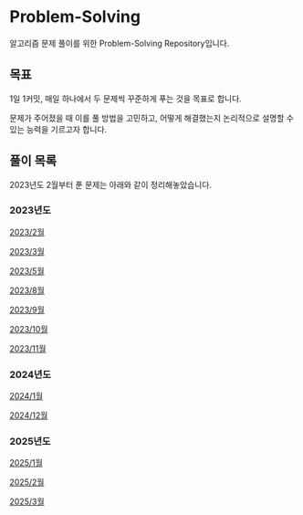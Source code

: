 # Problem-Solving

알고리즘 문제 풀이를 위한 Problem-Solving Repository입니다.

## 목표

1일 1커밋, 매일 하나에서 두 문제씩 꾸준하게 푸는 것을 목표로 합니다.

문제가 주어졌을 때 이를 풀 방법을 고민하고, 어떻게 해결했는지 논리적으로 설명할 수 있는 능력을 기르고자 합니다.

## 풀이 목록

2023년도 2월부터 푼 문제는 아래와 같이 정리해놓았습니다.

### 2023년도

[2023/2월](2023/02/README.md)

[2023/3월](2023/03/README.md)

[2023/5월](2023/05/README.md)

[2023/8월](2023/08/README.md)

[2023/9월](2023/09/README.md)

[2023/10월](2023/10/README.md)

[2023/11월](2023/11/README.md)

### 2024년도

[2024/1월](2024/01/README.md)

[2024/12월](2024/12/README.md)

### 2025년도

[2025/1월](2025/01/README.md)

[2025/2월](2025/02/README.md)

[2025/3월](2025/03/README.md)
